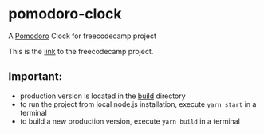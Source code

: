 # pomodoro-clock
A [Pomodoro] Clock for freecodecamp project

[Pomodoro]: https://francescocirillo.com/pages/pomodoro-technique

This is the [link] to the freecodecamp project.

[link]: https://learn.freecodecamp.org/front-end-libraries/front-end-libraries-projects/build-a-pomodoro-clock

Important:
--
- production version is located in the [build] directory
- to run the project from local node.js installation, execute `yarn start` in a terminal
- to build a new production version, execute `yarn build` in a terminal

[build]: https://github.com/ilixandr/pomodoro-clock/tree/master/build
